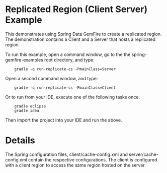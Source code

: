 Replicated Region (Client Server) Example
==========================================

This demonstrates using Spring Data GemFire to create a replicated region. The demonstration contains a Client and a Server that hosts a replicated region.

To run this example, open a command window, go to the the spring-gemfire-examples root directory, and type:

        gradle -q run-replicate-cs -PmainClass=Server

Open a second command window, and type:

        gradle -q run-replicate-cs -PmainClass=Client

Or to run from your IDE, execute one of the following tasks once.

        gradle eclipse
        gradle idea 

Then import the project into your IDE and run the above.

# Details
The Spring configuration files, client/cache-config.xml and server/cache-config.xml contain the respective configurations. The client is configured with a client region to access the same region hosted on the server. 
